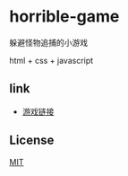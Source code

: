 # horrible-game

躲避怪物追捕的小游戏

html + css + javascript

## link

- [游戏链接](https://pgs98.com/horrible-game/)

## License

[MIT](https://github.com/pegasus-1998/horrible-game/blob/main/LICENSE)


